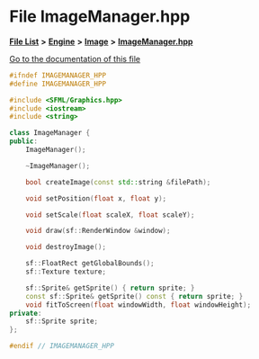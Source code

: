 

# File ImageManager.hpp

[**File List**](files.md) **>** [**Engine**](dir_7dd3fffce23fd825de4eb623b113c1bd.md) **>** [**Image**](dir_9d4cae504f03fb905f759f63b05c069d.md) **>** [**ImageManager.hpp**](ImageManager_8hpp.md)

[Go to the documentation of this file](ImageManager_8hpp.md)


```C++
#ifndef IMAGEMANAGER_HPP
#define IMAGEMANAGER_HPP

#include <SFML/Graphics.hpp>
#include <iostream>
#include <string>

class ImageManager {
public:
    ImageManager();

    ~ImageManager();

    bool createImage(const std::string &filePath);

    void setPosition(float x, float y);

    void setScale(float scaleX, float scaleY);

    void draw(sf::RenderWindow &window);

    void destroyImage();

    sf::FloatRect getGlobalBounds();
    sf::Texture texture;

    sf::Sprite& getSprite() { return sprite; }
    const sf::Sprite& getSprite() const { return sprite; }
    void fitToScreen(float windowWidth, float windowHeight);
private:
    sf::Sprite sprite;
};

#endif // IMAGEMANAGER_HPP
```


